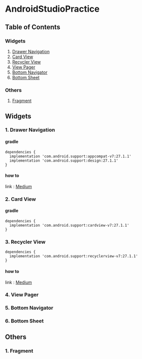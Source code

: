 # AndroidStudioPractice

## Table of Contents
### Widgets
1. [Drawer Navigation](#1-drawer-navigation)
2. [Card View](#2-card-view)
3. [Recycler View](#3-recycler-view)
4. [View Pager](#4-view-pager)
5. [Bottom Navigator](#5-bottom-navigator)
6. [Bottom Sheet](#6-bottom-sheet)
### Others
1. [Fragment](#1-fragment)

## Widgets
### 1. Drawer Navigation
#### gradle
```
dependencies {
  implementation 'com.android.support:appcompat-v7:27.1.1'
  implementation 'com.android.support:design:27.1.1'
}
```
#### how to
link : [Medium](https://medium.com/@tanakorn0412/%E0%B8%81%E0%B8%B2%E0%B8%A3%E0%B8%97%E0%B8%B3-drawer-navigator-%E0%B9%81%E0%B8%96%E0%B8%9A%E0%B9%80%E0%B8%A1%E0%B8%99%E0%B8%B9%E0%B8%8B%E0%B9%88%E0%B8%AD%E0%B8%99%E0%B9%84%E0%B8%94%E0%B9%89-a60279d65ba)

### 2. Card View
#### gradle
```
dependencies {
  implementation 'com.android.support:cardview-v7:27.1.1'
}
```
### 3. Recycler View
```
dependencies {
  implementation 'com.android.support:recyclerview-v7:27.1.1'
}
```
#### how to
link : [Medium](https://medium.com/@tanakorn0412/%E0%B8%81%E0%B8%B2%E0%B8%A3%E0%B8%97%E0%B8%B3-recycler-view-%E0%B8%95%E0%B8%B1%E0%B8%A7%E0%B9%81%E0%B8%AA%E0%B8%94%E0%B8%87-list-%E0%B8%82%E0%B9%89%E0%B8%AD%E0%B8%A1%E0%B8%B9%E0%B8%A5-a757535c43fd)
### 4. View Pager
### 5. Bottom Navigator
### 6. Bottom Sheet

## Others
### 1. Fragment
